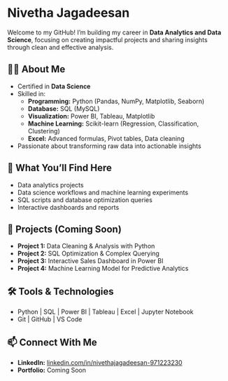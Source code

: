 # Nivetha Jagadeesan

Welcome to my GitHub! I’m building my career in **Data Analytics and Data Science**, focusing on creating impactful projects and sharing insights through clean and effective analysis.

## 👩‍💻 About Me
- Certified in **Data Science**
- Skilled in:
  - **Programming:** Python (Pandas, NumPy, Matplotlib, Seaborn)
  - **Database:** SQL (MySQL)
  - **Visualization:** Power BI, Tableau, Matplotlib
  - **Machine Learning:** Scikit-learn (Regression, Classification, Clustering)
  - **Excel:** Advanced formulas, Pivot tables, Data cleaning
- Passionate about transforming raw data into actionable insights

## 📂 What You’ll Find Here
- Data analytics projects
- Data science workflows and machine learning experiments
- SQL scripts and database optimization queries
- Interactive dashboards and reports

## 🚀 Projects (Coming Soon)
- **Project 1:** Data Cleaning & Analysis with Python
- **Project 2:** SQL Optimization & Complex Querying
- **Project 3:** Interactive Sales Dashboard in Power BI
- **Project 4:** Machine Learning Model for Predictive Analytics

## 🛠 Tools & Technologies
- Python | SQL | Power BI | Tableau | Excel | Jupyter Notebook
- Git | GitHub | VS Code

## 📫 Connect With Me
- **LinkedIn:** [linkedin.com/in/nivethajagadeesan-971223230](https://www.linkedin.com/in/nivethajagadeesan-971223230)
- **Portfolio:** Coming Soon
